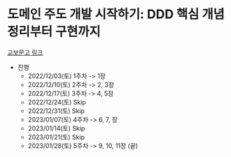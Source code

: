 # 도메인 주도 개발 시작하기: DDD 핵심 개념 정리부터 구현까지

[교보문고 링크](https://product.kyobobook.co.kr/detail/S000001810495)

* 진행
  * 2022/12/03(토) 1주차 -> 1장
  * 2022/12/10(토) 2주차 -> 2, 3장
  * 2022/12/17(토) 3주차 -> 4, 5장
  * 2022/12/24(토) Skip
  * 2022/12/31(토) Skip
  * 2023/01/07(토) 4주차 -> 6, 7, 장
  * 2023/01/14(토) Skip
  * 2023/01/21(토) Skip
  * 2023/01/28(토) 5주차 -> 9, 10, 11장 (끝)